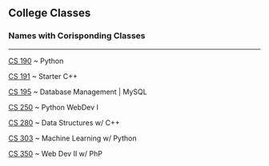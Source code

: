## College Classes

### Names with Corisponding Classes
---
[CS 190](https://github.com/PatRakowicz/College-CS/tree/main/CS-190) ~ Python
    
[CS 191](https://github.com/PatRakowicz/College-CS/tree/main/CS-191) ~ Starter C++
    
[CS 195](https://github.com/PatRakowicz/College-CS/tree/main/CS-195) ~ Database Management | MySQL
    
[CS 250](https://github.com/PatRakowicz/College-CS/tree/main/CS-250) ~ Python WebDev I
    
[CS 280](https://github.com/PatRakowicz/College-CS/tree/main/CS-280) ~ Data Structures w/ C++
    
[CS 303](https://github.com/PatRakowicz/College-CS/tree/main/CS-303) ~ Machine Learning w/ Python
    
[CS 350](https://github.com/PatRakowicz/College-CS/tree/main/CS-250) ~ Web Dev II w/ PhP
